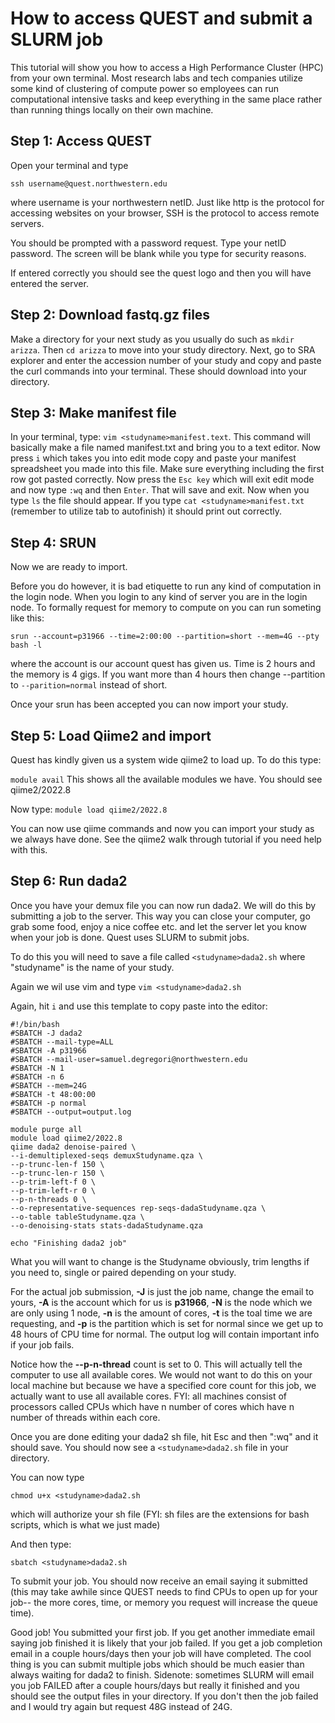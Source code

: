 # How to access QUEST and submit a SLURM job
This tutorial will show you how to access a High Performance Cluster (HPC) from your own terminal. Most research labs and tech companies utilize some kind of clustering of compute power so employees can run computational intensive tasks and keep everything in the same place rather than running things locally on their own machine.
## Step 1: Access QUEST
Open your terminal and type

`ssh username@quest.northwestern.edu`

where username is your northwestern netID. Just like http is the protocol for accessing websites on your browser, SSH is the protocol to access remote servers.

You should be prompted with a password request. Type your netID password. The screen will be blank while you type for security reasons.

If entered correctly you should see the quest logo and then you will have entered the server.
## Step 2: Download fastq.gz files
Make a directory for your next study as you usually do such as `mkdir arizza`. Then `cd arizza` to move into your study directory. Next, go to SRA explorer and enter the accession number of your study and copy and paste the curl commands into your terminal. These should download into your directory.
## Step 3: Make manifest file
 In your terminal, type:
  `vim <studyname>manifest.text`. 
This command will basically make a file named manifest.txt and bring you to a text editor. 
Now press `i` which takes you into edit mode copy and paste your manifest spreadsheet you made into this file. Make sure everything including the first row got pasted correctly. Now press the `Esc key` which will exit edit mode and now type `:wq` and then `Enter`. That will save and exit. Now when you type `ls` the file should appear. If you type `cat <studyname>manifest.txt` (remember to utilize tab to autofinish) it should print out correctly.
## Step 4: SRUN
Now we are ready to import.

Before you do however, it is bad etiquette to run any kind of computation in the login node. When you login to any kind of server you are in the login node. To formally request for memory to compute on you can run someting like this:

`srun --account=p31966 --time=2:00:00 --partition=short --mem=4G --pty bash -l`

  

where the account is our account quest has given us. Time is 2 hours and the memory is 4 gigs. If you want more than 4 hours then change --partition to `--parition=normal` instead of short.

  

Once your srun has been accepted you can now import your study.

  

## Step 5: Load Qiime2 and import

  

Quest has kindly given us a system wide qiime2 to load up. To do this type:

  `module avail`
  This shows all the available modules we have. You should see qiime2/2022.8

Now type:
`module load qiime2/2022.8`

  
You can now use qiime commands and now you can import your study as we always have done. See the qiime2 walk through tutorial if you need help with this.

  

## Step 6: Run dada2

  

Once you have your demux file you can now run dada2. We will do this by submitting a job to the server. This way you can close your computer, go grab some food, enjoy a nice coffee etc. and let the server let you know when your job is done. Quest uses SLURM to submit jobs.

To do this you will need to save a file called `<studyname>dada2.sh`
where "studyname" is the name of your study.

  

Again we wil use vim and type `vim <studyname>dada2.sh`

Again, hit `i` and use this template to copy paste into the editor:

  

```
#!/bin/bash
#SBATCH -J dada2
#SBATCH --mail-type=ALL
#SBATCH -A p31966
#SBATCH --mail-user=samuel.degregori@northwestern.edu
#SBATCH -N 1
#SBATCH -n 6
#SBATCH --mem=24G
#SBATCH -t 48:00:00
#SBATCH -p normal
#SBATCH --output=output.log  

module purge all
module load qiime2/2022.8 
qiime dada2 denoise-paired \
--i-demultiplexed-seqs demuxStudyname.qza \
--p-trunc-len-f 150 \
--p-trunc-len-r 150 \
--p-trim-left-f 0 \
--p-trim-left-r 0 \
--p-n-threads 0 \
--o-representative-sequences rep-seqs-dadaStudyname.qza \
--o-table tableStudyname.qza \
--o-denoising-stats stats-dadaStudyname.qza

echo "Finishing dada2 job"
```

  

What you will want to change is the Studyname obviously, trim lengths if you need to, single or paired depending on your study.

For the actual job submission, **-J** is just the job name, change the email to yours, **-A** is the account which for us is **p31966**, **-N** is the node which we are only using 1 node, **-n** is the amount of cores, **-t** is the toal time we are requesting, and **-p** is the partition which is set for normal since we get up to 48 hours of CPU time for normal. The output log will contain important info if your job fails.

  

Notice how the **--p-n-thread** count is set to 0. This will actually tell the computer to use all available cores. We would not want to do this on your local machine but because we have a specified core count for this job, we actually want to use all available cores. FYI: all machines consist of processors called CPUs which have n number of cores which have n number of threads within each core.

  

Once you are done editing your dada2 sh file, hit Esc and then ":wq" and it should save. You should now see a `<studyname>dada2.sh` file in your directory.

  

You can now type

`chmod u+x <studyname>dada2.sh`

which will authorize your sh file (FYI: sh files are the extensions for bash scripts, which is what we just made)

  

And then type:

  

`sbatch <studyname>dada2.sh`

To submit your job. You should now receive an email saying it submitted (this may take awhile since QUEST needs to find CPUs to open up for your job-- the more cores, time, or memory you request will increase the queue time).

  

Good job! You submitted your first job. If you get another immediate email saying job finished it is likely that your job failed. If you get a job completion email in a couple hours/days then your job will have completed. The cool thing is you can submit multiple jobs which should be much easier than always waiting for dada2 to finish. Sidenote: sometimes SLURM will email you job FAILED after a couple hours/days but really it finished and you should see the output files in your directory. If you don't then the job failed and I would try again but request 48G instead of 24G.